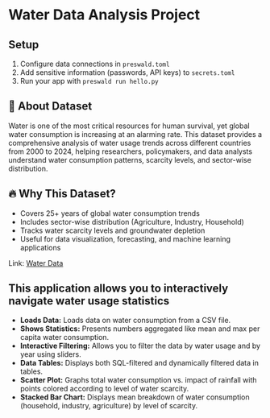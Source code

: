 # Water Data Analysis Project

## Setup
1. Configure  data connections in `preswald.toml`
2. Add sensitive information (passwords, API keys) to `secrets.toml`
3. Run your app with `preswald run hello.py`

## 📄 About Dataset
Water is one of the most critical resources for human survival, yet global water consumption is increasing at an alarming rate. This dataset provides a comprehensive analysis of water usage trends across different countries from 2000 to 2024, helping researchers, policymakers, and data analysts understand water consumption patterns, scarcity levels, and sector-wise distribution.

## 🔥 Why This Dataset?
- Covers 25+ years of global water consumption trends
- Includes sector-wise distribution (Agriculture, Industry, Household)
- Tracks water scarcity levels and groundwater depletion
- Useful for data visualization, forecasting, and machine learning applications

Link: [Water Data](https://www.kaggle.com/datasets/atharvasoundankar/global-water-consumption-dataset-2000-2024/data)

## This application allows you to interactively navigate water usage statistics

- **Loads Data:** Loads data on water consumption from a CSV file.
- **Shows Statistics:** Presents numbers aggregated like mean and max per capita water consumption.
- **Interactive Filtering:** Allows you to filter the data by water usage and by year using sliders.
- **Data Tables:** Displays both SQL-filtered and dynamically filtered data in tables.
- **Scatter Plot:** Graphs total water consumption vs. impact of rainfall with points colored according to level of water scarcity.
- **Stacked Bar Chart:** Displays mean breakdown of water consumption (household, industry, agriculture) by level of scarcity.